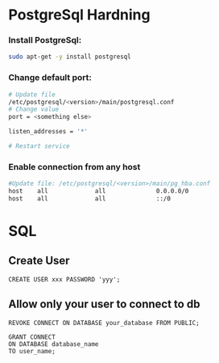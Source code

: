# PostgreSql Hardning
### Install PostgreSql:
```bash
sudo apt-get -y install postgresql
```

### Change default port:
```bash
# Update file
/etc/postgresql/<version>/main/postgresql.conf
# Change value
port = <something else>

listen_addresses = '*'

# Restart service
```




### Enable connection from any host
```bash
#Update file: /etc/postgresql/<version>/main/pg_hba.conf
host    all             all              0.0.0.0/0                       md5
host    all             all              ::/0                            md5
```


# SQL

## Create User
```
CREATE USER xxx PASSWORD 'yyy';
```
## Allow only your user to connect to db
```
REVOKE CONNECT ON DATABASE your_database FROM PUBLIC;

GRANT CONNECT
ON DATABASE database_name 
TO user_name;
```
